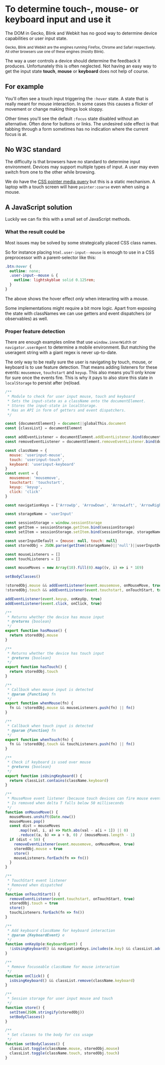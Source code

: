 <!--
  slug: to-determine-touch-mouse-or-keyboard
  date: 9999-99-99
  modified: 2022-07-22
  type: post
  header: mousekey.jpg
  headerColofon: image by [DeepAI](https://deepai.org)
  headerClassName: no-blur darken
  category: code
  tag: ux input
-->

# To determine touch-, mouse- or keyboard input and use it

The DOM in Gecko, Blink and Webkit has no good way to determine device capabilities or user input state.

<small>Gecko, Blink and Webkit are the engines running Firefox, Chrome and Safari respectively. All other browsers use one of these engines (mostly Blink).</small>

The way a user controls a device should determine the feedback it produces. Unfortunately this is often neglected. Not having an easy way to get the input state **touch**, **mouse** or **keyboard** does not help of course.

## For example

You'll often see a touch input triggering the `:hover` state. A state that is really meant for mouse interaction. In some cases this causes a flicker of movement or change making things look sloppy.

Other times you'll see the default `:focus` state disabled without an alternative. Often done for buttons or links. The undesired side effect is that tabbing through a form sometimes has no indication where the current focus is at.


## No W3C standard

The difficulty is that browsers have no standard to determine input environment. Devices may support multiple types of input. A user may even switch from one to the other while browsing.

We do have the [CSS pointer media query](https://developer.mozilla.org/en-US/docs/Web/CSS/@media/pointer) but this is a static mechanism. A laptop with a touch screen will have `pointer:coarse` even when using a mouse.


## A JavaScript solution

Luckily we can fix this with a small set of JavaScript methods.

### What the result could be

Most issues may be solved by some strategically placed CSS class names. 

So for instance placing `html.user-input--mouse` is enough to use in a CSS preprocessor with a parent-selector like this:

```scss
.btn:hover {
  outline: none;
  .user-input--mouse & {
    outline: lightskyblue solid 0.125rem;
  }
}
```

The above shows the hover effect *only* when interacting with a mouse.

Some implementations might require a bit more logic. Apart from exposing the state with classNames we can use getters and event dispatchers (or observables) as well.

### Proper feature detection

There are enough examples online that use `window.innerWidth` or `navigator.userAgent` to determine a mobile environment. But matching the useragent string with a giant regex is never up-to-date.

The only way to be really sure the user is navigating by touch, mouse, or keyboard is to use feature detection. That means adding listeners for these events: `mousemove`, `touchstart` and `keyup`.
This also means you'll only know for sure once the events fire. This is why it pays to also store this state in `localStorage` to persist after (re)load.


<!--
Even though a device is capable, a user can one use one form of input at the time.
-->


```JavaScript
/**
 * Module to check for user input mouse, touch and keyboard
 * Sets the input-state as a className onto the documentElement.
 * Stores the input-state in localStorage.
 * Has an API in form of getters and event dispatchers.
 */

const {documentElement} = document||globalThis.document
const {classList} = documentElement

const addEventListener = documentElement.addEventListener.bind(documentElement)
const removeEventListener = documentElement.removeEventListener.bind(documentElement)

const className = {
  mouse: 'userinput-mouse',
  touch: 'userinput-touch',
  keyboard: 'userinput-keyboard'
}
const event = {
  mousemove: 'mousemove',
  touchstart: 'touchstart',
  keyup: 'keyup',
  click: 'click'
}

const navigationKeys = ['ArrowUp', 'ArrowDown', 'ArrowLeft', 'ArrowRight', 'Escape', 'Enter', 'Tab']

const storageName = 'userInput'

const sessionStorage = window.sessionStorage
const getItem = sessionStorage.getItem.bind(sessionStorage)
const setItem = sessionStorage.setItem.bind(sessionStorage, storageName)

const userInputDefault = {mouse: null, touch: null}
const storedObj = JSON.parse(getItem(storageName)||'null')||userInputDefault

const mouseListeners = []
const touchListeners = []

const mouseMoves = new Array(10).fill(0).map((v, i) => i * 1E9)

setBodyClasses()

!storedObj.mouse && addEventListener(event.mousemove, onMouseMove, true)
!storedObj.touch && addEventListener(event.touchstart, onTouchStart, true)

addEventListener(event.keyup, onKeyUp, true)
addEventListener(event.click, onClick, true)

/**
 * Returns whether the device has mouse input
 * @returns {boolean}
 */
export function hasMouse() {
  return storedObj.mouse
}

/**
 * Returns whether the device has touch input
 * @returns {boolean}
 */
export function hasTouch() {
  return storedObj.touch
}

/**
 * Callback when mouse input is detected
 * @param {Function} fn
 */
export function whenMouse(fn) {
  fn && !storedObj.mouse && mouseListeners.push(fn) || fn()
}

/**
 * Callback when touch input is detected
 * @param {Function} fn
 */
export function whenTouch(fn) {
  fn && !storedObj.touch && touchListeners.push(fn) || fn()
}

/**
 * Check if keyboard is used over mouse
 * @returns {boolean}
 */
export function isUsingKeyboard() {
  return classList.contains(className.keyboard)
}

/**
 * MouseMove event listener (because touch devices can fire mouse events too)
 * Is removed when delta T falls below 50 milliseconds
 */
function onMouseMove() {
  mouseMoves.unshift(Date.now())
  mouseMoves.pop()
  const dist = mouseMoves
      .map((val, i, a) => Math.abs(val - a[i + 1]) || 0)
      .reduce((a, b) => a + b, 0) / (mouseMoves.length - 1)
  if (dist < 50) {
    removeEventListener(event.mousemove, onMouseMove, true)
    storedObj.mouse = true
    store()
    mouseListeners.forEach(fn => fn())
  }
}

/**
 * TouchStart event listener
 * Removed when dispatched
 */
function onTouchStart() {
  removeEventListener(event.touchstart, onTouchStart, true)
  storedObj.touch = true
  store()
  touchListeners.forEach(fn => fn())
}

/**
 * Add keyboard className for keyboard interaction
 * @param {KeyboardEvent} e
 */
function onKeyUp(e:KeyboardEvent) {
  !isUsingKeyboard() && navigationKeys.includes(e.key) && classList.add(className.keyboard)
}

/**
 * Remove focuseable className for mouse interaction
 */
function onClick() {
  isUsingKeyboard() && classList.remove(className.keyboard)
}

/**
 * Session storage for user input mouse and touch
 */
function store() {
  setItem(JSON.stringify(storedObj))
  setBodyClasses()
}

/**
 * Set classes to the body for css usage
 */
function setBodyClasses() {
  classList.toggle(className.mouse, storedObj.mouse)
  classList.toggle(className.touch, storedObj.touch)
}
```


